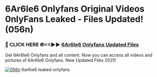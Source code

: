 # 6Ar6Ie6 Onlyfans Original Videos 0nlyFans Leaked - Files Updated! (056n)

<h3>🔴 CLICK HERE 🌐==►► <a href="https://tinyurl.com/2wckxsce" rel="nofollow">6Ar6Ie6 Onlyfans Updated Files</a></h3>

Get 6Ar6Ie6 Onlyfans and all content. Now you can access all videos and pictures of 6Ar6Ie6 Onlyfans. New Updated Files 2025!

[![056n](https://i.imgur.com/AFduVYN.gif)](https://tinyurl.com/2wckxsce)
6ar6ie6 leaked onlyfans
